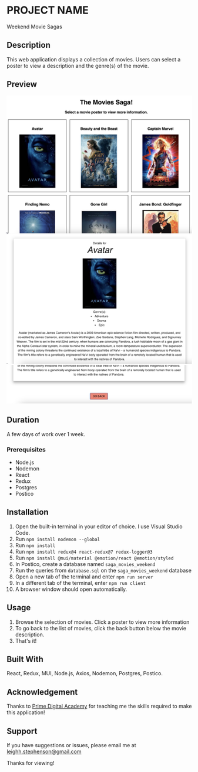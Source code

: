 # PROJECT NAME

Weekend Movie Sagas

## Description

This web application displays a collection of movies. Users can select a poster to view a description and the genre(s) of the movie. 

## Preview
![List of movies](./public/images/list-of-movies.png) 
![Details page](./public/images/details-page.png) 
![Back button](./public/images/back-button.png) 
## Duration

A few days of work over 1 week.

### Prerequisites

- Node.js
- Nodemon
- React
- Redux
- Postgres
- Postico

## Installation

1. Open the built-in terminal in your editor of choice. I use Visual Studio Code.
2. Run `npm install nodemon --global`
3. Run `npm install`
4. Run `npm install redux@4 react-redux@7 redux-logger@3` 
5. Run `npm install @mui/material @emotion/react @emotion/styled`
6. In Postico, create a database named `saga_movies_weekend`
7. Run the queries from `database.sql` on the `saga_movies_weekend` database
8. Open a new tab of the terminal and enter `npm run server`
9. In a different tab of the terminal, enter `npm run client`
10. A browser window should open automatically.

## Usage

1. Browse the selection of movies. Click a poster to view more information
2. To go back to the list of movies, click the back button below the movie description. 
3. That's it!

## Built With
React, Redux, MUI, Node.js, Axios, Nodemon, Postgres, Postico.


## Acknowledgement
Thanks to [Prime Digital Academy](www.primeacademy.io) for teaching me the skills required to make this application! 

## Support
If you have suggestions or issues, please email me at leighh.stephenson@gmail.com

Thanks for viewing!